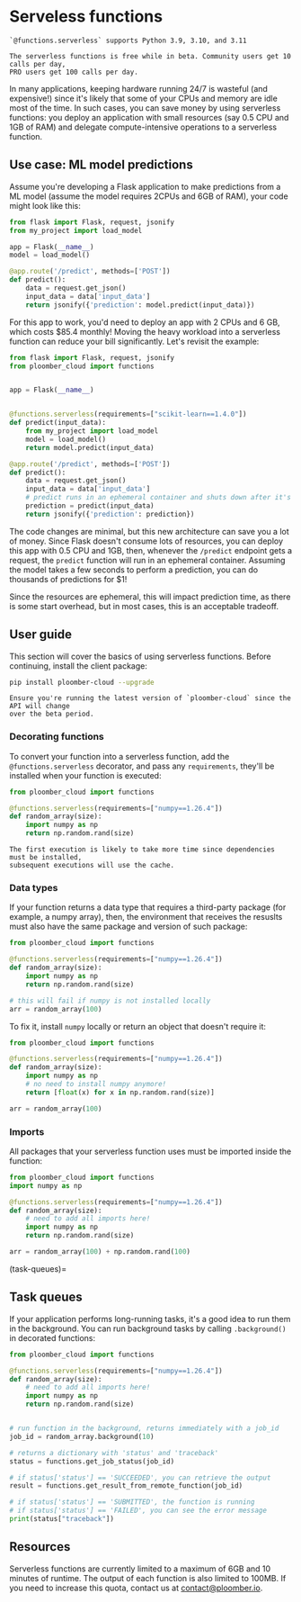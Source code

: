 # Serveless functions

```{important}
`@functions.serverless` supports Python 3.9, 3.10, and 3.11
```

```{important}
The serverless functions is free while in beta. Community users get 10 calls per day,
PRO users get 100 calls per day.
```

In many applications, keeping hardware running 24/7 is wasteful (and expensive!) since
it's likely that some of your CPUs and memory are idle most of the time. In such cases,
you can save money by using serverless functions: you deploy an application with
small resources (say 0.5 CPU and 1GB of RAM) and delegate compute-intensive
operations to a serverless function.

## Use case: ML model predictions

Assume you're developing a Flask application to make predictions from a ML model
(assume the model requires 2CPUs and 6GB of RAM), your code might look like this:

```python
from flask import Flask, request, jsonify
from my_project import load_model

app = Flask(__name__)
model = load_model()

@app.route('/predict', methods=['POST'])
def predict():
    data = request.get_json()
    input_data = data['input_data']
    return jsonify({'prediction': model.predict(input_data)})
```

For this app to work, you'd need to deploy an app with 2 CPUs and 6 GB, which costs
$85.4 monthly! Moving the heavy workload into a serverless function can reduce your
bill significantly. Let's revisit the example:


```python
from flask import Flask, request, jsonify
from ploomber_cloud import functions


app = Flask(__name__)


@functions.serverless(requirements=["scikit-learn==1.4.0"])
def predict(input_data):
    from my_project import load_model
    model = load_model()
    return model.predict(input_data)

@app.route('/predict', methods=['POST'])
def predict():
    data = request.get_json()
    input_data = data['input_data']
    # predict runs in an ephemeral container and shuts down after it's done
    prediction = predict(input_data)
    return jsonify({'prediction': prediction})
```

The code changes are minimal, but this new architecture can save you a lot of money.
Since Flask doesn't consume lots of resources, you can deploy this app with 0.5 CPU
and 1GB, then, whenever the `/predict` endpoint gets a request, the `predict` function
will run in an ephemeral container. Assuming the model takes a few seconds to perform a
prediction, you can do thousands of predictions for $1!

Since the resources are ephemeral, this will impact prediction time, as there is some
start overhead, but in most cases, this is an acceptable tradeoff.

## User guide

This section will cover the basics of using serverless functions. Before continuing,
install the client package:

```sh
pip install ploomber-cloud --upgrade
```

```{important}
Ensure you're running the latest version of `ploomber-cloud` since the API will change
over the beta period.
```

### Decorating functions

To convert your function into a serverless function, add the `@functions.serverless`
decorator, and pass any `requirements`, they'll be installed when your function is
executed:

```python
from ploomber_cloud import functions

@functions.serverless(requirements=["numpy==1.26.4"])
def random_array(size):
    import numpy as np
    return np.random.rand(size)
```


```{important}
The first execution is likely to take more time since dependencies must be installed,
subsequent executions will use the cache.
```

### Data types

If your function returns a data type that requires a third-party package (for example,
a numpy array), then, the environment that receives the resuslts must also have the
same package and version of such package:

```python
from ploomber_cloud import functions

@functions.serverless(requirements=["numpy==1.26.4"])
def random_array(size):
    import numpy as np
    return np.random.rand(size)

# this will fail if numpy is not installed locally
arr = random_array(100)
```

To fix it, install `numpy` locally or return an object that doesn't require it:

```python
from ploomber_cloud import functions

@functions.serverless(requirements=["numpy==1.26.4"])
def random_array(size):
    import numpy as np
    # no need to install numpy anymore!
    return [float(x) for x in np.random.rand(size)]

arr = random_array(100)
```

### Imports

All packages that your serverless function uses must be imported inside the function:


```python
from ploomber_cloud import functions
import numpy as np

@functions.serverless(requirements=["numpy==1.26.4"])
def random_array(size):
    # need to add all imports here!
    import numpy as np
    return np.random.rand(size)

arr = random_array(100) + np.random.rand(100)
```

(task-queues)=
## Task queues

If your application performs long-running tasks, it's a good idea to run them in the
background. You can run background tasks by calling `.background()` in decorated
functions:

```python
from ploomber_cloud import functions

@functions.serverless(requirements=["numpy==1.26.4"])
def random_array(size):
    # need to add all imports here!
    import numpy as np
    return np.random.rand(size)


# run function in the background, returns immediately with a job_id
job_id = random_array.background(10)

# returns a dictionary with 'status' and 'traceback'
status = functions.get_job_status(job_id)

# if status['status'] == 'SUCCEEDED', you can retrieve the output
result = functions.get_result_from_remote_function(job_id)

# if status['status'] == 'SUBMITTED', the function is running
# if status['status'] == 'FAILED', you can see the error message
print(status["traceback"])
```

## Resources

Serverless functions are currently limited to a maximum of 6GB and 10 minutes of
runtime. The output of each function is also limited to 100MB. If you need to increase
this quota, contact us at [contact@ploomber.io](mailto:contact@ploomber.io).

